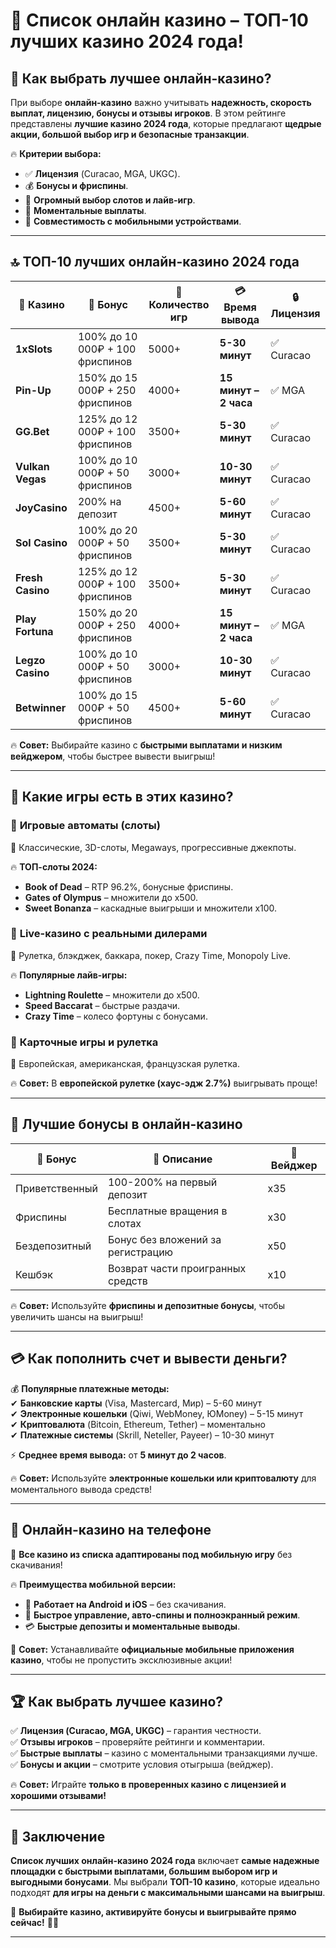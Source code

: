 # 🎰 Список онлайн казино – ТОП-10 лучших казино 2024 года!  

## 🎯 Как выбрать лучшее онлайн-казино?  

При выборе **онлайн-казино** важно учитывать **надежность, скорость выплат, лицензию, бонусы и отзывы игроков**. В этом рейтинге представлены **лучшие казино 2024 года**, которые предлагают **щедрые акции, большой выбор игр и безопасные транзакции**.  

🔥 **Критерии выбора:**  
- ✅ **Лицензия** (Curacao, MGA, UKGC).  
- 💰 **Бонусы и фриспины**.  
- 🎰 **Огромный выбор слотов и лайв-игр**.  
- 🚀 **Моментальные выплаты**.  
- 📱 **Совместимость с мобильными устройствами**.  

---

## 🔝 ТОП-10 лучших онлайн-казино 2024 года  

| 🎰 Казино | 🎁 Бонус | 🎡 Количество игр | 💳 Время вывода | 🔒 Лицензия |
|----------|---------|----------------|--------------|---------|
| **1xSlots** | 100% до 10 000₽ + 100 фриспинов | 5000+ | **5-30 минут** | ✅ Curacao |
| **Pin-Up** | 150% до 15 000₽ + 250 фриспинов | 4000+ | **15 минут – 2 часа** | ✅ MGA |
| **GG.Bet** | 125% до 12 000₽ + 100 фриспинов | 3500+ | **5-30 минут** | ✅ Curacao |
| **Vulkan Vegas** | 100% до 10 000₽ + 50 фриспинов | 3000+ | **10-30 минут** | ✅ Curacao |
| **JoyCasino** | 200% на депозит | 4500+ | **5-60 минут** | ✅ Curacao |
| **Sol Casino** | 100% до 20 000₽ + 50 фриспинов | 3500+ | **5-30 минут** | ✅ Curacao |
| **Fresh Casino** | 125% до 12 000₽ + 100 фриспинов | 3500+ | **5-30 минут** | ✅ Curacao |
| **Play Fortuna** | 150% до 20 000₽ + 250 фриспинов | 4000+ | **15 минут – 2 часа** | ✅ MGA |
| **Legzo Casino** | 100% до 10 000₽ + 50 фриспинов | 3000+ | **10-30 минут** | ✅ Curacao |
| **Betwinner** | 100% до 15 000₽ + 50 фриспинов | 4500+ | **5-60 минут** | ✅ Curacao |

🔥 **Совет:** Выбирайте казино с **быстрыми выплатами и низким вейджером**, чтобы быстрее вывести выигрыш!  

---

## 🎡 Какие игры есть в этих казино?  

### 🎰 **Игровые автоматы (слоты)**  
📌 Классические, 3D-слоты, Megaways, прогрессивные джекпоты.  

🔥 **ТОП-слоты 2024:**  
- **Book of Dead** – RTP 96.2%, бонусные фриспины.  
- **Gates of Olympus** – множители до x500.  
- **Sweet Bonanza** – каскадные выигрыши и множители x100.  

### 🎡 **Live-казино с реальными дилерами**  
📌 Рулетка, блэкджек, баккара, покер, Crazy Time, Monopoly Live.  

🔥 **Популярные лайв-игры:**  
- **Lightning Roulette** – множители до x500.  
- **Speed Baccarat** – быстрые раздачи.  
- **Crazy Time** – колесо фортуны с бонусами.  

### 🎲 **Карточные игры и рулетка**  
📌 Европейская, американская, французская рулетка.  

🔥 **Совет:** В **европейской рулетке (хаус-эдж 2.7%)** выигрывать проще!  

---

## 🎁 Лучшие бонусы в онлайн-казино  

| 🎁 Бонус | 📌 Описание | 🔄 Вейджер |
|---------|----------|---------|
| Приветственный | 100-200% на первый депозит | x35 |
| Фриспины | Бесплатные вращения в слотах | x30 |
| Бездепозитный | Бонус без вложений за регистрацию | x50 |
| Кешбэк | Возврат части проигранных средств | x10 |

🔥 **Совет:** Используйте **фриспины и депозитные бонусы**, чтобы увеличить шансы на выигрыш!  

---

## 💳 Как пополнить счет и вывести деньги?  

💰 **Популярные платежные методы:**  
✔ **Банковские карты** (Visa, Mastercard, Мир) – 5-60 минут  
✔ **Электронные кошельки** (Qiwi, WebMoney, ЮMoney) – 5-15 минут  
✔ **Криптовалюта** (Bitcoin, Ethereum, Tether) – моментально  
✔ **Платежные системы** (Skrill, Neteller, Payeer) – 10-30 минут  

⚡ **Среднее время вывода:** от **5 минут до 2 часов**.  

🔥 **Совет:** Используйте **электронные кошельки или криптовалюту** для моментального вывода средств!  

---

## 📱 Онлайн-казино на телефоне  

🎰 **Все казино из списка адаптированы под мобильную игру** без скачивания!  

🔥 **Преимущества мобильной версии:**  
- 📲 **Работает на Android и iOS** – без скачивания.  
- 🎡 **Быстрое управление, авто-спины и полноэкранный режим**.  
- 💳 **Быстрые депозиты и моментальные выводы**.  

🚀 **Совет:** Устанавливайте **официальные мобильные приложения казино**, чтобы не пропустить эксклюзивные акции!  

---

## 🏆 Как выбрать лучшее казино?  

✅ **Лицензия (Curacao, MGA, UKGC)** – гарантия честности.  
✅ **Отзывы игроков** – проверяйте рейтинги и комментарии.  
✅ **Быстрые выплаты** – казино с моментальными транзакциями лучше.  
✅ **Бонусы и акции** – смотрите условия отыгрыша (вейджер).  

🔥 **Совет:** Играйте **только в проверенных казино с лицензией и хорошими отзывами!**  

---

## 🏁 Заключение  

**Список лучших онлайн-казино 2024 года** включает **самые надежные площадки с быстрыми выплатами, большим выбором игр и выгодными бонусами**. Мы выбрали **ТОП-10 казино**, которые идеально подходят **для игры на деньги с максимальными шансами на выигрыш**.  

🚀 **Выбирайте казино, активируйте бонусы и выигрывайте прямо сейчас!** 🎰🔥  

---


